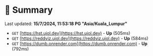 # 📖 Summary
Last updated: **15/7/2024, 11:53:18 PG "Asia/Kuala_Lumpur"**

- `GET` [https://hst.ujol.dev](https://hst.ujol.dev) - **Up** (505ms)
- `GET` [https://reddviz.ujol.dev](https://reddviz.ujol.dev) - **Up** (584ms)
- `GET` [https://dumb.onrender.com](https://dumb.onrender.com) - **Up** (792ms)
